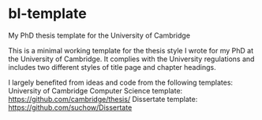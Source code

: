 # bl-template
My PhD thesis template for the University of Cambridge

This is a minimal working template for the thesis style I wrote for my PhD at the University of Cambridge.
It complies with the University regulations and includes two different styles of title page and chapter headings.

I largely benefited from ideas and code from the following templates:
University of Cambridge Computer Science template: https://github.com/cambridge/thesis/ 
Dissertate template: https://github.com/suchow/Dissertate
